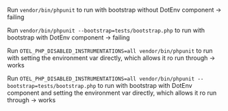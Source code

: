 Run `vendor/bin/phpunit` to run with bootstrap without DotEnv component -> failing

Run `vendor/bin/phpunit --bootstrap=tests/bootstrap.php` to run with bootstrap with DotEnv component -> failing

Run `OTEL_PHP_DISABLED_INSTRUMENTATIONS=all vendor/bin/phpunit` to run with setting the environment var directly, which allows it ro run through -> works

Run `OTEL_PHP_DISABLED_INSTRUMENTATIONS=all vendor/bin/phpunit --bootstrap=tests/bootstrap.php` to run with bootstrap with DotEnv component and setting the environment var directly, which allows it ro run through -> works
